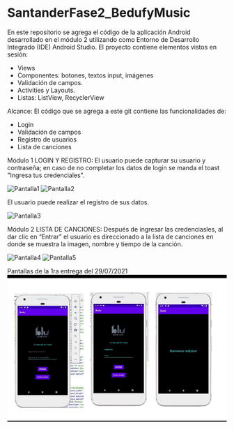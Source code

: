 # SantanderFase2_BedufyMusic
En este repositorio se agrega el código de la aplicación Android desarrollado en el módulo 2 utilizando como Entorno de Desarrollo Integrado (IDE) Android Studio. 
El proyecto contiene elementos vistos en sesión:
- Views
- Componentes: botones, textos input, imágenes
- Validación de campos.
- Activities y Layouts.
- Listas: ListView, RecyclerView

Alcance:
El código que se agrega a este git contiene las funcionalidades de:
- Login
- Validación de campos
- Registro de usuarios
- Lista de canciones

Módulo 1 LOGIN Y REGISTRO: El usuario puede capturar su usuario y contraseña; en caso de no completar los datos de login se manda el toast "Ingresa tus credenciales".

![Pantalla1](https://github.com/nelly-ai/SantanderFase2_BedufyMusic/blob/master/ImagesApp/im1.JPG)
![Pantalla2](https://github.com/nelly-ai/SantanderFase2_BedufyMusic/blob/master/ImagesApp/im2.JPG) 

El usuario puede realizar el registro de sus datos.

![Pantalla3](https://github.com/nelly-ai/SantanderFase2_BedufyMusic/blob/master/ImagesApp/im3.JPG)  

Módulo 2 LISTA DE CANCIONES: Después de ingresar las credenciasles, al dar clic en “Entrar” el usuario es direccionado a la lista de canciones en donde se muestra la imagen, nombre y tiempo de la canción.

![Pantalla4](https://github.com/nelly-ai/SantanderFase2_BedufyMusic/blob/master/ImagesApp/im4.JPG)
![Pantalla5](https://github.com/nelly-ai/SantanderFase2_BedufyMusic/blob/master/ImagesApp/im5.JPG)


Pantallas de la 1ra entrega del 29/07/2021
![Captura de pantalla](https://github.com/crisyoda/Santanderdmovilfase2equipo12/blob/main/Screenshot_20210729-215634_2%20(1).png)
